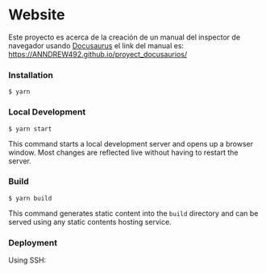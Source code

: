 # Website

Este proyecto es acerca de la creación de un manual del inspector de navegador usando [Docusaurus](https://docusaurus.io/)
el link del manual es: 
https://ANNDREW492.github.io/proyect_docusaurios/

### Installation

```
$ yarn
```

### Local Development

```
$ yarn start
```

This command starts a local development server and opens up a browser window. Most changes are reflected live without having to restart the server.

### Build

```
$ yarn build
```

This command generates static content into the `build` directory and can be served using any static contents hosting service.

### Deployment

Using SSH:

```
